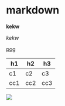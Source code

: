 # markdown

**kekw**

*kekw*

[pog](https://www.youtube.com/watch?v=dQw4w9WgXcQ)



|h1|h2|h3|
|---|---|---|
|c1|c2|c3|
|cc1|cc2|cc3|

![](https://user-images.githubusercontent.com/77541325/183598889-e7b9cf1b-a7b8-4626-a5d5-0ecc4711e13e.jpg)
